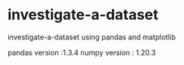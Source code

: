 # investigate-a-dataset
investigate-a-dataset using pandas and matplotlib

pandas version :1.3.4
numpy version : 1.20.3
